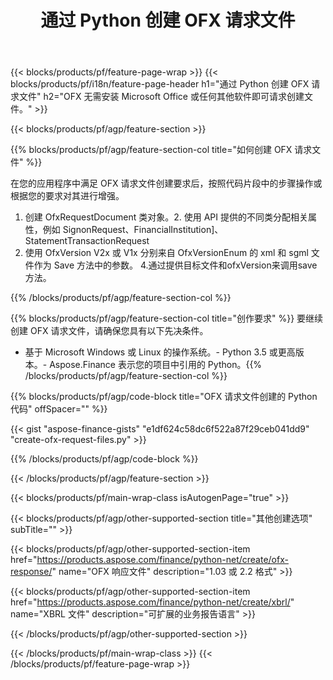 ﻿---
title: 通过 Python 创建 OFX 请求文件
description: OFX 请求文件创建的示例代码。使用 API 示例代码在基于 Python 的应用程序中生成批处理 OFX 请求文件。 
url: /zh/python-net/create/ofx-request/
family: finance
platformtag: python
feature: create
informat: OFX Request
outformat: 
otherformats: OFX Response
---
{{< blocks/products/pf/feature-page-wrap >}}
{{< blocks/products/pf/i18n/feature-page-header h1="通过 Python 创建 OFX 请求文件" h2="OFX 无需安装 Microsoft Office 或任何其他软件即可请求创建文件。" >}}

{{< blocks/products/pf/agp/feature-section >}}

{{% blocks/products/pf/agp/feature-section-col title="如何创建 OFX 请求文件" %}}

在您的应用程序中满足 OFX 请求文件创建要求后，按照代码片段中的步骤操作或根据您的要求对其进行增强。

1. 创建 OfxRequestDocument 类对象。2. 使用 API 提供的不同类分配相关属性，例如 SignonRequest、FinancialInstitution]、StatementTransactionRequest
3. 使用 OfxVersion V2x 或 V1x 分别来自 OfxVersionEnum 的 xml 和 sgml 文件作为 Save 方法中的参数。
4.通过提供目标文件和ofxVersion来调用save方法。

{{% /blocks/products/pf/agp/feature-section-col %}}

{{% blocks/products/pf/agp/feature-section-col title="创作要求" %}}
要继续创建 OFX 请求文件，请确保您具有以下先决条件。 
- 基于 Microsoft Windows 或 Linux 的操作系统。- Python 3.5 或更高版本。- Aspose.Finance 表示您的项目中引用的 Python。{{% /blocks/products/pf/agp/feature-section-col %}}

{{% blocks/products/pf/agp/code-block title="OFX 请求文件创建的 Python 代码" offSpacer="" %}}

{{< gist "aspose-finance-gists" "e1df624c58dc6f522a87f29ceb041dd9" "create-ofx-request-files.py" >}}

{{% /blocks/products/pf/agp/code-block %}}

{{< /blocks/products/pf/agp/feature-section >}}

{{< blocks/products/pf/main-wrap-class isAutogenPage="true" >}}

{{< blocks/products/pf/agp/other-supported-section title="其他创建选项" subTitle="" >}}

{{< blocks/products/pf/agp/other-supported-section-item href="https://products.aspose.com/finance/python-net/create/ofx-response/" name="OFX 响应文件" description="1.03 或 2.2 格式" >}}

{{< blocks/products/pf/agp/other-supported-section-item href="https://products.aspose.com/finance/python-net/create/xbrl/" name="XBRL 文件" description="可扩展的业务报告语言" >}}


{{< /blocks/products/pf/agp/other-supported-section >}}

{{< /blocks/products/pf/main-wrap-class >}}
{{< /blocks/products/pf/feature-page-wrap >}}